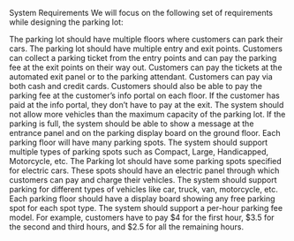 System Requirements
We will focus on the following set of requirements while designing the parking lot:

The parking lot should have multiple floors where customers can park their cars.
The parking lot should have multiple entry and exit points.
Customers can collect a parking ticket from the entry points and can pay the parking fee at the exit points on their way out.
Customers can pay the tickets at the automated exit panel or to the parking attendant.
Customers can pay via both cash and credit cards.
Customers should also be able to pay the parking fee at the customer’s info portal on each floor. If the customer has paid at the info portal, they don’t have to pay at the exit.
The system should not allow more vehicles than the maximum capacity of the parking lot. If the parking is full, the system should be able to show a message at the entrance panel and on the parking display board on the ground floor.
Each parking floor will have many parking spots. The system should support multiple types of parking spots such as Compact, Large, Handicapped, Motorcycle, etc.
The Parking lot should have some parking spots specified for electric cars. These spots should have an electric panel through which customers can pay and charge their vehicles.
The system should support parking for different types of vehicles like car, truck, van, motorcycle, etc.
Each parking floor should have a display board showing any free parking spot for each spot type.
The system should support a per-hour parking fee model. For example, customers have to pay $4 for the first hour, $3.5 for the second and third hours, and $2.5 for all the remaining hours.